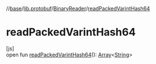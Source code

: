//[base](../../../index.md)/[lib.protobuf](../index.md)/[BinaryReader](index.md)/[readPackedVarintHash64](read-packed-varint-hash64.md)

# readPackedVarintHash64

[js]\
open fun [readPackedVarintHash64](read-packed-varint-hash64.md)(): [Array](https://kotlinlang.org/api/latest/jvm/stdlib/kotlin/-array/index.html)&lt;[String](https://kotlinlang.org/api/latest/jvm/stdlib/kotlin/-string/index.html)&gt;
